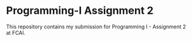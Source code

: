 # Programming-I Assignment 2
This repository contains my submission for Programming I - Assignment 2 at FCAI.
